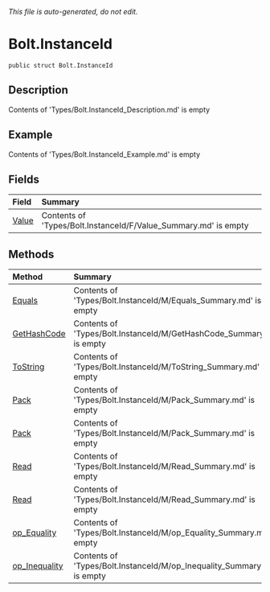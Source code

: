 *This file is auto-generated, do not edit.*

# Bolt.InstanceId
`public struct Bolt.InstanceId`
## Description
Contents of 'Types/Bolt.InstanceId_Description.md' is empty
## Example
Contents of 'Types/Bolt.InstanceId_Example.md' is empty
## Fields
| Field | Summary |
|:-----|:--------|
|[Value](Bolt.InstanceId/F/Value.md)|Contents of 'Types/Bolt.InstanceId/F/Value_Summary.md' is empty|
## Methods
| Method | Summary |
|:-----|:--------|
|[Equals](Bolt.InstanceId/M/Equals.md)|Contents of 'Types/Bolt.InstanceId/M/Equals_Summary.md' is empty|
|[GetHashCode](Bolt.InstanceId/M/GetHashCode.md)|Contents of 'Types/Bolt.InstanceId/M/GetHashCode_Summary.md' is empty|
|[ToString](Bolt.InstanceId/M/ToString.md)|Contents of 'Types/Bolt.InstanceId/M/ToString_Summary.md' is empty|
|[Pack](Bolt.InstanceId/M/Pack.md)|Contents of 'Types/Bolt.InstanceId/M/Pack_Summary.md' is empty|
|[Pack](Bolt.InstanceId/M/Pack.md)|Contents of 'Types/Bolt.InstanceId/M/Pack_Summary.md' is empty|
|[Read](Bolt.InstanceId/M/Read.md)|Contents of 'Types/Bolt.InstanceId/M/Read_Summary.md' is empty|
|[Read](Bolt.InstanceId/M/Read.md)|Contents of 'Types/Bolt.InstanceId/M/Read_Summary.md' is empty|
|[op_Equality](Bolt.InstanceId/M/op_Equality.md)|Contents of 'Types/Bolt.InstanceId/M/op_Equality_Summary.md' is empty|
|[op_Inequality](Bolt.InstanceId/M/op_Inequality.md)|Contents of 'Types/Bolt.InstanceId/M/op_Inequality_Summary.md' is empty|
